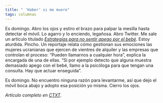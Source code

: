 ```yaml
---
title: " 'Haber' si me muero"
tags: columnas
---
```

Es domingo. Abro los ojos y estiro el brazo para palpar la mesilla hasta detectar el móvil. Lo agarro y lo enciendo, legañosa. Abro Twitter. Me sale un artículo titulado [_Estrategias para no sentir apego por el bebé_](https://elpais.com/sociedad/2018/09/22/actualidad/1537642197_642629.html). Estoy aturdida. Pincho. Un reportaje relata cómo gestionan sus emociones las mujeres ucranianas que ejercen de vientres de alquiler y las empresas que controlan el proceso: “Pueden llamarnos a cualquier hora”, explica la encargada de una de ellas. “Si por ejemplo detecto que alguna muestra demasiado apego con el bebé, llamo a la psicóloga para que tengan una consulta. Hay que actuar enseguida”.

Es domingo. No encuentro ninguna razón para levantarme, así que dejo el móvil boca abajo y adopto esa posición yo misma. Cierro los ojos.

*Artículo completo en [CTXT](https://ctxt.es/es/20181003/Firmas/22079/femilenial-elena-de-sus-noche-madrile%C3%B1a-c-tangana.htm)*. 
